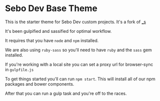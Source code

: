 Sebo Dev Base Theme
===================

This is the starter theme for Sebo Dev custom projects. It's a fork of [_s](https://github.com/Automattic/_s)

It's been gulpified and sassified for optimal workflow.

It requires that you have `node` and `npm` installed.

We are also using `ruby-sass` so you'll need to have `ruby` and the `sass` gem installed.

If you're working with a local site you can set a proxy url for browser-sync in `gulpfile.js`

To get things started you'll can run `npm start`. This will install all of our npm packages and bower components.

After that you can run a gulp task and you're off to the races.
